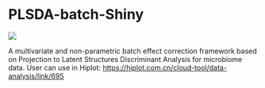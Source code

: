 # PLSDA-batch-Shiny
![](https://github.com/hzaurzli/PLSDA-batch-Shiny/assets/47686371/6201cd32-a123-4ddf-8422-8963594a30c4)

A multivariate and non-parametric batch effect correction framework based on Projection to Latent Structures Discriminant Analysis for microbiome data. User can use in Hiplot: https://hiplot.com.cn/cloud-tool/data-analysis/link/695
